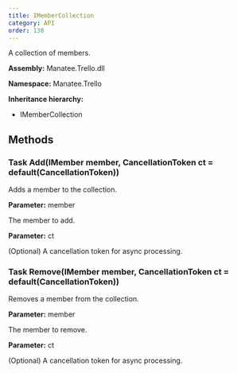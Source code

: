 ```yaml
---
title: IMemberCollection
category: API
order: 138
---
```


A collection of members.

**Assembly:** Manatee.Trello.dll

**Namespace:** Manatee.Trello

**Inheritance hierarchy:**

- IMemberCollection

## Methods

### Task Add(IMember member, CancellationToken ct = default(CancellationToken))

Adds a member to the collection.

**Parameter:** member

The member to add.

**Parameter:** ct

(Optional) A cancellation token for async processing.

### Task Remove(IMember member, CancellationToken ct = default(CancellationToken))

Removes a member from the collection.

**Parameter:** member

The member to remove.

**Parameter:** ct

(Optional) A cancellation token for async processing.

